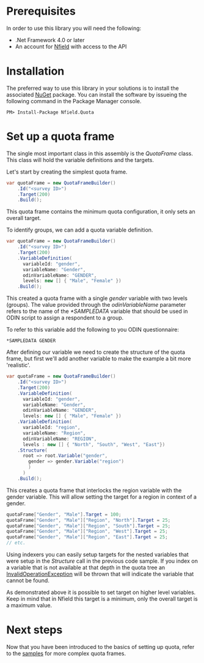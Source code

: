 # Prerequisites
In order to use this library you will need the following:

- .Net Framework 4.0 or later
- An account for [Nfield] with access to the API

# Installation
The preferred way to use this library in your solutions is to install the associated [NuGet] package. You can install 
the software by issueing the following command in the Package Manager console.
```
PM> Install-Package Nfield.Quota
```

# Set up a quota frame
The single most important class in this assembly is the _QuotaFrame_ class. This class will hold the variable 
definitions and the targets.

Let's start by creating the simplest quota frame.

```csharp
var quotaFrame = new QuotaFrameBuilder()
    .Id("<survey ID>")
    .Target(200)
    .Build();
```

This quota frame contains the minimum quota configuration, it only sets an overall target.

To identify groups, we can add a quota variable definition.

```csharp
var quotaFrame = new QuotaFrameBuilder()
    .Id("<survey ID>")
    .Target(200)
    .VariableDefinition(
      variableId: "gender",
      variableName: "Gender",
      odinVariableName: "GENDER",
      levels: new [] { "Male", "Female" })
    .Build();
```

This created a quota frame with a single _gender_ variable with two levels (groups). The value provided through the 
_odinVariableName_ parameter refers to the name of the _*SAMPLEDATA_ variable that should be used in ODIN script
to assign a respondent to a group.

To refer to this variable add the following to you ODIN questionnaire:  

```text
*SAMPLEDATA GENDER
```
 
After defining our variable we need to create the structure of the quota frame, but first we'll add another variable to make the example a bit more 'realistic'.

```csharp
var quotaFrame = new QuotaFrameBuilder()
    .Id("<survey ID>")
    .Target(200)
    .VariableDefinition(
      variableId: "gender",
      variableName: "Gender",
      odinVariableName: "GENDER",
      levels: new [] { "Male", "Female" })
    .VariableDefinition(
      variableId: "region",
      variableName: "Region",
      odinVariableName: "REGION",
      levels : new [] { "North", "South", "West", "East"})
    .Structure(
      root => root.Variable("gender",
        gender => gender.Variable("region")
        )
      )
    .Build();
```
This creates a quota frame that interlocks the region variable with the gender variable. This will allow setting the 
target for a region in context of a gender.

```csharp
quotaFrame["Gender", "Male"].Target = 100;
quotaFrame["Gender", "Male"]["Region", "North"].Target = 25;
quotaFrame["Gender", "Male"]["Region", "South"].Target = 25;
quotaFrame["Gender", "Male"]["Region", "West"].Target = 25;
quotaFrame["Gender", "Male"]["Region", "East"].Target = 25;
// etc.
```  
Using indexers you can easily setup targets for the nested variables that were setup in the _Structure_ call in the 
previous code sample. If you index on a variable that is not available at that depth in the quota tree an 
[InvalidOperationException] will be thrown that will indicate the variable that cannot be found.

As demonstrated above it is possible to set target on higher level variables. Keep in mind that in Nfield this target
is a minimum, only the overall target is a maximum value.

# Next steps

Now that you have been introduced to the basics of setting up quota, refer to the [samples] for more
complex quota frames. 

[Nfield]: http://www.nfieldmr.com
[NuGet]: http://nuget.org
[samples]: samples.md
[InvalidOperationException]: https://msdn.microsoft.com/en-us/library/system.invalidoperationexception(v=vs.110).aspx